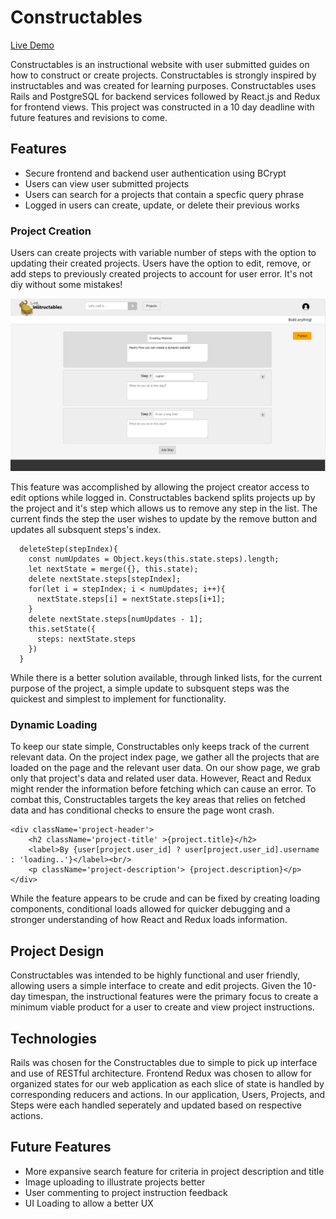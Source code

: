 # Constructables

[Live Demo](https://constructables.herokuapp.com/#/)

Constructables is an instructional website with user submitted guides on how to construct or create projects. Constructables is strongly inspired by instructables and was created for learning purposes. Constructables uses Rails and PostgreSQL for backend services followed by React.js and Redux for frontend views. 
This project was constructed in a 10 day deadline with future features and revisions to come. 

## Features
* Secure frontend and backend user authentication using BCrypt
* Users can view user submitted projects
* Users can search for a projects that contain a specfic query phrase
* Logged in users can create, update, or delete their previous works

### Project Creation
Users can create projects with variable number of steps with the option to updating their created projects. Users have the option to edit, remove, or add steps to previously created projects to account for user error. It's not diy without some mistakes!

![Project Form Options](https://github.com/SackofCodetatoes/constructables/blob/master/app/assets/images/steps.png)

This feature was accomplished by allowing the project creator access to edit options while logged in. Constructables backend splits projects up by the project and it's step which allows us to remove any step in the list. The current finds the step the user wishes to update by the remove button and updates all subsquent steps's index. 
```
  deleteStep(stepIndex){
    const numUpdates = Object.keys(this.state.steps).length;
    let nextState = merge({}, this.state);
    delete nextState.steps[stepIndex];
    for(let i = stepIndex; i < numUpdates; i++){
      nextState.steps[i] = nextState.steps[i+1];
    }
    delete nextState.steps[numUpdates - 1];
    this.setState({
      steps: nextState.steps
    })
  }
```
While there is a better solution available, through linked lists, for the current purpose of the project, a simple update to subsquent steps was the quickest and simplest to implement for functionality.


### Dynamic Loading
To keep our state simple, Constructables only keeps track of the current relevant data. On the project index page, we gather all the projects that are loaded on the page and the relevant user data. On our show page, we grab only that project's data and related user data. However, React and Redux might render the information before fetching which can cause an error. To combat this, Constructables targets the key areas that relies on fetched data and has conditional checks to ensure the page wont crash. 
```
<div className='project-header'>
    <h2 className='project-title' >{project.title}</h2>
    <label>By {user[project.user_id] ? user[project.user_id].username : 'loading..'}</label><br/>
    <p className='project-description'> {project.description}</p>
</div>
``` 
While the feature appears to be crude and can be fixed by creating loading components, conditional loads allowed for quicker debugging and a stronger understanding of how React and Redux loads information. 

## Project Design
Constructables was intended to be highly functional and user friendly, allowing users a simple interface to create and edit projects. Given the 10-day timespan, the instructional features were the primary focus to create a minimum viable product for a user to create and view project instructions. 

## Technologies
Rails was chosen for the Constructables due to simple to pick up interface and use of RESTful architecture. 
Frontend Redux was chosen to allow for organized states for our web application as each slice of state is handled by corresponding reducers and actions. In our application, Users, Projects, and Steps were each handled seperately and updated based on respective actions. 


## Future Features
* More expansive search feature for criteria in project description and title
* Image uploading to illustrate projects better
* User commenting to project instruction feedback
* UI Loading to allow a better UX